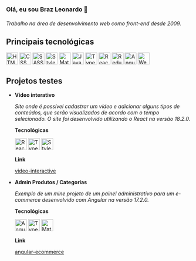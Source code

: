 ### Olá, eu sou Braz Leonardo 👋 

#### 
<em>Trabalho na área de desenvolvimento web como front-end desde 2009.</em>

## Principais tecnológicas
<span title="HTML"><img height="32" src="https://img.shields.io/badge/HTML5-E34F26?style=for-the-badge&logo=html5&logoColor=white" alt="HTML" /></span>
<span title="CSS"><img height="32" src="https://img.shields.io/badge/CSS3-1572B6?style=for-the-badge&logo=css3&logoColor=white" alt="CSS" /></span>
<span title="SASS"><img height="32" src="https://img.shields.io/badge/sass-white?style=for-the-badge&logo=sass&color=%23f2f2f2" alt="SASS" /></span>
<span title="Styled Components"><img height="32" src="https://img.shields.io/badge/styled%20components-white?style=for-the-badge&logo=styled%20components&logoColor=%23ffffff&color=%23de7abe" alt="Styled Components" /></span>
<span title="Material UI"><img height="32" src="https://img.shields.io/badge/Material%20UI-007FFF?style=for-the-badge&logo=mui&logoColor=white" alt="Material UI" /></span>
<span title="JavaScript"><img height="32" src="https://img.shields.io/badge/JavaScript-323330?style=for-the-badge&logo=javascript&logoColor=F7DF1E" alt="JavaScript" /></span>
<span title="TypeScript"><img height="32" src="https://img.shields.io/badge/TypeScript-007ACC?style=for-the-badge&logo=typescript&logoColor=white" alt="TypeScript" /></span>
<span title="ReactJS"><img  height="32" src="https://img.shields.io/badge/React-20232A?style=for-the-badge&logo=react&logoColor=61DAFB" alt="ReactJS" /></span>
<span title="Redux"><img height="32" src="https://img.shields.io/badge/Redux-593D88?style=for-the-badge&logo=redux&logoColor=white" alt="Redux" /></span>
<span title="Angula"><img  height="32" src="https://img.shields.io/badge/angular-white?style=for-the-badge&logo=Angular&color=%23e40036" alt="Angular" /></span>
<span title="Webpack"><img  height="32" src="https://img.shields.io/badge/webpack-blue?style=for-the-badge&logo=webpack&color=%232b3a42" alt="Webpack" /></span>

## Projetos testes
<ul>
  <li>
    <p><b>Vídeo interativo</b></p>
    <div><em>Site onde é possível cadastrar um vídeo e adicionar alguns tipos de conteúdos, que serão visualizados de acordo com o tempo selecionado. O site foi desenvolvido utilizando o React na versão 18.2.0.</em></div>
    <p><b>Tecnológicas</b></p>
    <div>      
      <span title="ReactJS"><img  height="32" src="https://img.shields.io/badge/React-20232A?style=for-the-badge&logo=react&logoColor=61DAFB" alt="ReactJS" /></span>
      <span title="TypeScript"><img height="32" src="https://img.shields.io/badge/TypeScript-007ACC?style=for-the-badge&logo=typescript&logoColor=white" alt="TypeScript" /></span>
      <span title="Styled Components"><img height="32" src="https://img.shields.io/badge/styled%20components-white?style=for-the-badge&logo=styled%20components&logoColor=%23ffffff&color=%23de7abe" alt="Styled Components" /></span>
    </div>
    <p><b>Link</b></p>
    <a href="https://brazleonardo.github.io/video-interactive" target="_blank">video-interactive</a>
  </li>
  <li>
    <p><b>Admin Produtos / Categorias</b></p>
    <div><em>Exemplo de um mine projeto de um painel administrativo para um e-commerce desenvolvido com Angular na versão 17.2.0.</em></div>
    <p><b>Tecnológicas</b></p>
    <div>      
      <span title="Angula"><img  height="32" src="https://img.shields.io/badge/angular-white?style=for-the-badge&logo=Angular&color=%23e40036" alt="Angular" /></span>
      <span title="TypeScript"><img height="32" src="https://img.shields.io/badge/TypeScript-007ACC?style=for-the-badge&logo=typescript&logoColor=white" alt="TypeScript" /></span>
      <span title="Material"><img  height="32" src="https://img.shields.io/badge/Material-7c07f2?style=for-the-badge&logo=Angular" alt="Material" /></span>
    </div>
    <p><b>Link</b></p>
    <a href="https://brazleonardo.github.io/angular-ecommerce" target="_blank">angular-ecommerce</a>
  </li>
</ul>

<!--
**brazleonardo/brazleonardo** is a ✨ _special_ ✨ repository because its `README.md` (this file) appears on your GitHub profile.

Here are some ideas to get you started:

- 🔭 I’m currently working on ...
- 🌱 I’m currently learning ...
- 👯 I’m looking to collaborate on ...
- 🤔 I’m looking for help with ...
- 💬 Ask me about ...
- 📫 How to reach me: ...
- 😄 Pronouns: ...
- ⚡ Fun fact: ...
-->
